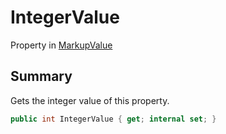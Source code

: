 # IntegerValue

Property in [MarkupValue](/api/csharp/yarn.markup.markupvalue.md)

## Summary

Gets the integer value of this property.

```csharp
public int IntegerValue { get; internal set; }
```

